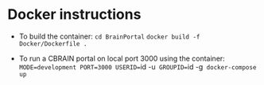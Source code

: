 # Docker instructions

* To build the container:
`cd BrainPortal`
`docker build -f Docker/Dockerfile .`

* To run a CBRAIN portal on local port 3000 using the container:
`MODE=development PORT=3000 USERID=`id -u` GROUPID=`id -g` docker-compose up`
